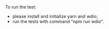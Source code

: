 To run the test:
- please install and initialize yarn and wdio;
- run the tests with command "npm run wdio".